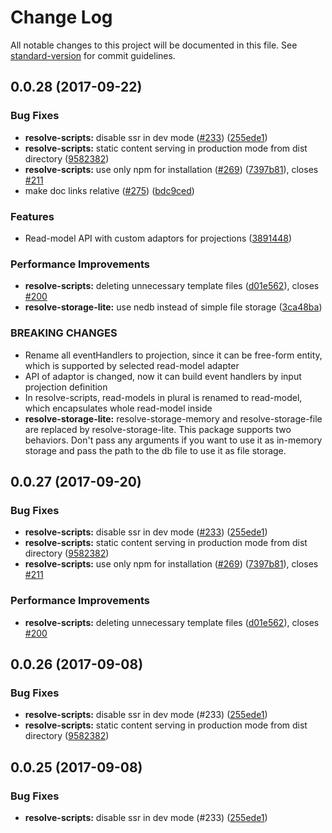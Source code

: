 # Change Log

All notable changes to this project will be documented in this file.
See [standard-version](https://github.com/conventional-changelog/standard-version) for commit guidelines.

<a name="0.0.28"></a>
## 0.0.28 (2017-09-22)


### Bug Fixes

* **resolve-scripts:** disable ssr in dev mode ([#233](https://github.com/reimagined/resolve/issues/233)) ([255ede1](https://github.com/reimagined/resolve/commit/255ede1))
* **resolve-scripts:** static content serving in production mode from dist directory ([9582382](https://github.com/reimagined/resolve/commit/9582382))
* **resolve-scripts:** use only npm for installation ([#269](https://github.com/reimagined/resolve/issues/269)) ([7397b81](https://github.com/reimagined/resolve/commit/7397b81)), closes [#211](https://github.com/reimagined/resolve/issues/211)
* make doc links relative ([#275](https://github.com/reimagined/resolve/issues/275)) ([bdc9ced](https://github.com/reimagined/resolve/commit/bdc9ced))


### Features

* Read-model API with custom adaptors for projections ([3891448](https://github.com/reimagined/resolve/commit/3891448))


### Performance Improvements

* **resolve-scripts:** deleting unnecessary template files ([d01e562](https://github.com/reimagined/resolve/commit/d01e562)), closes [#200](https://github.com/reimagined/resolve/issues/200)
* **resolve-storage-lite:** use nedb instead of simple file storage ([3ca48ba](https://github.com/reimagined/resolve/commit/3ca48ba))


### BREAKING CHANGES

* Rename all eventHandlers to projection, since it can be free-form entity, which is supported by selected read-model adapter
* API of adaptor is changed, now it can build event handlers by input projection definition
* In resolve-scripts, read-models in plural is renamed to read-model, which encapsulates whole read-model inside
* **resolve-storage-lite:** resolve-storage-memory and resolve-storage-file are replaced by resolve-storage-lite. This package supports two behaviors. Don't pass any arguments if you want to use it as in-memory storage and pass the path to the db file to use it as file storage.




<a name="0.0.27"></a>
## 0.0.27 (2017-09-20)


### Bug Fixes

* **resolve-scripts:** disable ssr in dev mode ([#233](https://github.com/reimagined/resolve/issues/233)) ([255ede1](https://github.com/reimagined/resolve/commit/255ede1))
* **resolve-scripts:** static content serving in production mode from dist directory ([9582382](https://github.com/reimagined/resolve/commit/9582382))
* **resolve-scripts:** use only npm for installation ([#269](https://github.com/reimagined/resolve/issues/269)) ([7397b81](https://github.com/reimagined/resolve/commit/7397b81)), closes [#211](https://github.com/reimagined/resolve/issues/211)


### Performance Improvements

* **resolve-scripts:** deleting unnecessary template files ([d01e562](https://github.com/reimagined/resolve/commit/d01e562)), closes [#200](https://github.com/reimagined/resolve/issues/200)




<a name="0.0.26"></a>
## 0.0.26 (2017-09-08)


### Bug Fixes

* **resolve-scripts:** disable ssr in dev mode (#233) ([255ede1](https://github.com/reimagined/resolve/commit/255ede1))
* **resolve-scripts:** static content serving in production mode from dist directory ([9582382](https://github.com/reimagined/resolve/commit/9582382))




<a name="0.0.25"></a>
## 0.0.25 (2017-09-08)


### Bug Fixes

* **resolve-scripts:** disable ssr in dev mode (#233) ([255ede1](https://github.com/reimagined/resolve/commit/255ede1))
